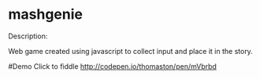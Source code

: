 # mashgenie
Description:

Web game created using javascript to collect input and place it in the story.

#Demo
Click to fiddle http://codepen.io/thomaston/pen/mVbrbd

